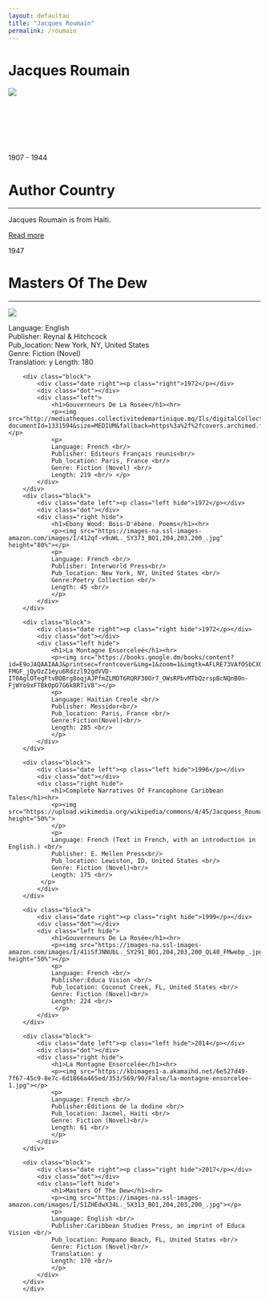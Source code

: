 ```yaml
---
layout: defaultau
title: "Jacques Roumain"
permalink: /roumain
---
```

<!-- partial:index.partial.html -->
<div class="content">
    <h1>Jacques Roumain</h1>
    <div class="quote">
        <div><img src="https://upload.wikimedia.org/wikipedia/commons/4/45/Jacquess_Roumain.jpeg" class="logo"></div>
    </div>
    <div class="timeline">
        <div style="padding-bottom:100px;"></div>
        <div class="block">
            <div class="date right"><p class="right"> 1907 - 1944 </p></div>
            <div class="dot"></div>
            <div class="left first">
                <h1>Author Country</h1><hr>
            <p>Jacques Roumain is from Haiti.</p>
                <a href="https://en.wikipedia.org/wiki/George_Lamming" target="_blank">Read more</a>
            </div>
        </div>
        <div class="block">
            <div class="date left"><p class="left">1947</p></div>
            <div class="dot"></div>
            <div class="right">
                <h1>Masters Of The Dew</h1><hr>
                <p><img src="https://pictures.abebooks.com/inventory/md/md31069196130.jpg"></p>
                <p>
                Language: English <br/>
                Publisher: Reynal & Hitchcock <br/>
                Pub_location: New York, NY, United States <br/>
                Genre: Fiction (Novel) <br/>
                Translation: y
                Length: 180 <br/>
                </p>
            </div>
        </div>

        <div class="block">
            <div class="date right"><p class="right">1972</p></div>
            <div class="dot"></div>
            <div class="left">
                <h1>Gouverneurs De La Rosée</h1><hr>
                <p><img src="http://mediatheques.collectivitedemartinique.mq/Ils/digitalCollection/DigitalCollectionThumbnailHandler.ashx?documentId=1331594&size=MEDIUM&fallback=https%3a%2f%2fcovers.archimed.fr%2fCover%2fCG97M%2fMONO%2ffSK0Z0qUwLcB3yqtG7yK3g2%2f2852750287%2fMEDIUM%3ffallback%3dhttp%253a%252f%252fmediatheques.collectivitedemartinique.mq%252fui%252fskins%252fdefault%252fportal%252ffront%252fimages%252fGeneral%252fDocType%252fMONO_MEDIUM.png"></p>
                <p> 
                Language: French <br/>
                Publisher: Editeurs Français reunis<br/>
                Pub_location: Paris, France <br/>
                Genre: Fiction (Novel) <br/>
                Length: 219 <br/> </p>
            </div>
        </div>
        <div class="block">
            <div class="date left"><p class="left hide">1972</p></div>
            <div class="dot"></div>
            <div class="right hide">
                <h1>Ebony Wood: Bois-D'ébène. Poems</h1><hr>
                <p><img src="https://images-na.ssl-images-amazon.com/images/I/412qf-v9uWL._SY373_BO1,204,203,200_.jpg"  height="80%"></p>
                <p>
                Language: French <br/>
                Publisher: Interworld Press<br/>
                Pub_location: New York, NY, United States <br/>
                Genre:Poetry Collection <br/>
                Length: 45 <br/> 
                </p>
            </div>
        </div>

        <div class="block">
            <div class="date right"><p class="right hide">1972</p></div>
            <div class="dot"></div>
            <div class="left hide">
                <h1>La Montagne Ensorceleé</h1><hr>
                <p><img src="https://books.google.dm/books/content?id=E9oJAQAAIAAJ&printsec=frontcover&img=1&zoom=1&imgtk=AFLRE73VAfOSbCXOK9Z-FMGF_jQyOzZ1eyu6Rdzzl92gdVVD-IT0AglOTegFtvBOBrg8oqjAJPfmZLMDT6RQRF30Or7_OWsRPbvMTbQzrspBcNQnB0n-FjWYo9xFTBk0pO7G6k8RTiV8"></p>
                <p>
                Language: Haitian Creole <br/>
                Publisher: Messidor<br/>
                Pub_location: Paris, France <br/>
                Genre:Fiction(Novel)<br/>
                Length: 285 <br/>
                </p>
            </div>
        </div>

        <div class="block">
            <div class="date left"><p class="left hide">1996</p></div>
            <div class="dot"></div>
            <div class="right hide">
                <h1>Complete Narratives Of Francophone Caribbean Tales</h1><hr>
                <p><img src="https://upload.wikimedia.org/wikipedia/commons/4/45/Jacquess_Roumain.jpeg"  height="50%">
                </p>
                <p>
                Language: French (Text in French, with an introduction in English.) <br/>
                Publisher: E. Mellen Press<br/>
                Pub_location: Lewiston, ID, United States <br/>
                Genre: Fiction (Novel)<br/>
                Length: 175 <br/>        
             </p>
            </div>
        </div>

        <div class="block">
            <div class="date right"><p class="right hide">1999</p></div>
            <div class="dot"></div>
            <div class="left hide">
                <h1>Gouverneurs De La Rosée</h1><hr>
                <p><img src="https://images-na.ssl-images-amazon.com/images/I/41iSfJNNUbL._SY291_BO1,204,203,200_QL40_FMwebp_.jpg" height="50%"></p>
                <p>
                Language: French <br/>
                Publisher:Educa Vision <br/>
                Pub_location: Coconut Creek, FL, United States <br/>
                Genre: Fiction (Novel)<br/>
                Length: 224 <br/>           
                 </p>
            </div>
        </div>

        <div class="block">
            <div class="date left"><p class="left hide">2014</p></div>
            <div class="dot"></div>
            <div class="right hide">
                <h1>La Montagne Ensorcelée</h1><hr>
                <p><img src="https://kbimages1-a.akamaihd.net/6e527d49-7f67-45c9-8e7c-6d1866a465ed/353/569/90/False/la-montagne-ensorcelee-1.jpg"></p>
                <p>
                Language: French <br/>
                Publisher:Éditions de la dodine <br/>
                Pub_location: Jacmel, Haiti <br/>
                Genre: Fiction (Novel)<br/> 
                Length: 61 <br/>  
                </p>
            </div>
        </div>

        <div class="block">
            <div class="date right"><p class="right hide">2017</p></div>
            <div class="dot"></div>
            <div class="left hide">
                <h1>Masters Of The Dew</h1><hr>
                <p><img src="https://images-na.ssl-images-amazon.com/images/I/51ZHEdwX34L._SX313_BO1,204,203,200_.jpg"></p>
                <p>
                Language: English <br/>
                Publisher:Caribbean Studies Press, an imprint of Educa Vision <br/>
                Pub_location: Pompano Beach, FL, United States <br/>
                Genre: Fiction (Novel)<br/> 
                Translation: y
                Length: 170 <br/>  
                </p>
            </div>
        </div>
        </div>
</div>
<!-- partial -->
  <script src='https://cdnjs.cloudflare.com/ajax/libs/jquery/3.1.1/jquery.min.js'></script><script  src="assets/js/authorscript.js"></script>
